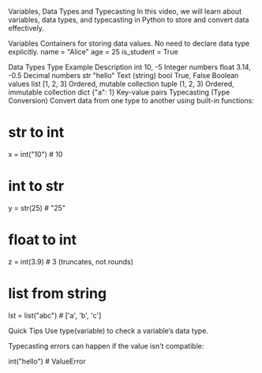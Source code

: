 Variables, Data Types and Typecasting
In this video, we will learn about variables, data types, and typecasting in Python to store and convert data effectively.

Variables
Containers for storing data values.
No need to declare data type explicitly.
name = "Alice"
age = 25
is_student = True

Data Types
Type	Example	Description
int	10, -5	Integer numbers
float	3.14, -0.5	Decimal numbers
str	"hello"	Text (string)
bool	True, False	Boolean values
list	[1, 2, 3]	Ordered, mutable collection
tuple	(1, 2, 3)	Ordered, immutable collection
dict	{"a": 1}	Key-value pairs
Typecasting (Type Conversion)
Convert data from one type to another using built-in functions:
# str to int
x = int("10")      # 10
 
# int to str
y = str(25)        # "25"
 
# float to int
z = int(3.9)       # 3 (truncates, not rounds)
 
# list from string
lst = list("abc")  # ['a', 'b', 'c']

Quick Tips
Use type(variable) to check a variable’s data type.

Typecasting errors can happen if the value isn't compatible:

int("hello")  # ValueError